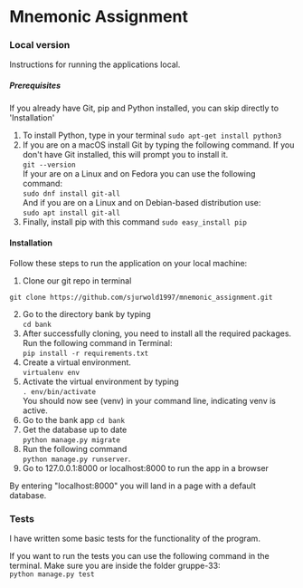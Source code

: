 # Mnemonic Assignment


### Local version  
Instructions for running the applications local.

##### Prerequisites 
If you already have Git, pip and Python installed, you can skip directly to 'Installation'

1. To install Python, type in your terminal
    `sudo apt-get install python3`
2. If you are on a macOS install Git by typing the following command. If you don't have Git installed, this will prompt you to install it.  
    `git --version`  
If your are on a Linux and on Fedora you can use the following command:  
 `sudo dnf install git-all`  
And if you are on a Linux and on Debian-based distribution use:  
 `sudo apt install git-all`  
3. Finally, install pip with this command
    `sudo easy_install pip`

#### Installation
Follow these steps to run the application on your local machine:
1. Clone our git repo in terminal  
```
git clone https://github.com/sjurwold1997/mnemonic_assignment.git
```
2. Go to the directory bank by typing   
`cd bank`
3. After successfully cloning, you need to install all the required packages. Run the following command in Terminal:  
    `pip install -r requirements.txt`
4. Create a virtual environment.  
    `virtualenv env`
5. Activate the virtual environment by typing   
    `. env/bin/activate`  
You should now see (venv) in your command line, indicating venv is active.
7. Go to the bank app
`cd bank`
6. Get the database up to date  
     `python manage.py migrate`
7. Run the following command  
    `python manage.py runserver`. 
8. Go to 127.0.0.1:8000 or localhost:8000 to run the app in a browser

By entering "localhost:8000" you will land in a page with a default database.

    
### Tests
I have written some basic tests for the functionality of the program.

If you want to run the tests you can use the following command in the terminal. Make sure you are inside the folder gruppe-33:  
    `python manage.py test`


